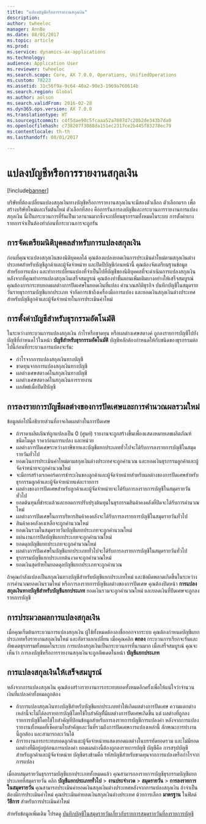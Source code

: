 ```yaml
---
title: "แปลงบัญชีหรือการรายงานสกุลเงิน"
description: 
author: twheeloc
manager: AnnBe
ms.date: 08/01/2017
ms.topic: article
ms.prod: 
ms.service: dynamics-ax-applications
ms.technology: 
audience: Application User
ms.reviewer: twheeloc
ms.search.scope: Core, AX 7.0.0, Operations, UnifiedOperations
ms.custom: 78223
ms.assetid: 31c56f9a-9c64-40a2-90e3-1969a760614b
ms.search.region: Global
ms.author: aolson
ms.search.validFrom: 2016-02-28
ms.dyn365.ops.version: AX 7.0.0
ms.translationtype: HT
ms.sourcegitcommit: c4f5dae90c5fcaaa52a7087d7c20b2de343b7da0
ms.openlocfilehash: c738207f3088da151ec2317ce2b445f83278ec79
ms.contentlocale: th-th
ms.lasthandoff: 08/01/2017

---
```


# <a name="convert-accounting-or-reporting-currencies"></a>แปลงบัญชีหรือการรายงานสกุลเงิน

[!include[banner](../includes/banner.md)]


บริษัทที่ต้องเปลี่ยนแปลงสกุลเงินทางบัญชีหรือการรายงานสกุลเงินจะมีสองตัวเลือก ตัวเลือกแรก เพื่อสร้างบริษัทใหม่และเริ่มต้นใหม่ ตัวเลือกที่สอง คือการรันการลงบัญชีและกระบวนการรายงานการแปลงสกุลเงิน นี่เป็นกระบวนการที่รันเป็นเวลานานมากซึ่งจะเปลี่ยนธุรกรรมทั้งหมดในระบบ การตั้งค่าบางรายการจำเป็นต้องทำก่อนที่กระบวนการจะถูกรัน

## <a name="preparing-the-legal-entity-for-currency-conversion"></a>การจัดเตรียมนิติบุคคลสำหรับการแปลงสกุลเงิน
ก่อนที่คุณจะแปลงสกุลเงินของนิติบุคคลได้ คุณต้องแปลงยอดเงินการประเมินค่าใหม่ตามสกุลเงินต่างประเทศสำหรับบัญชีลูกค้าและผู้จัดจำหน่าย และปิดปีบัญชีก่อนหน้านี้ คุณต้องจัดเตรียมฐานข้อมูลสำหรับการแปลง และทำการเปลี่ยนแปลงที่จำเป็นไปที่บัญชีของนิติบุคคลที่จะดำเนินการแปลงสกุลเงิน หลังจากที่คุณทำการแปลงสกุลเงินเสร็จสมบูรณ์ คุณต้องทำขั้นตอนเพิ่มเติมบางอย่างให้เสร็จสมบูรณ์ คุณต้องการกระทบยอดผลต่างการปัดเศษในยอดเงินที่แปลง คำนวณสถิติธุรกิจ บันทึกบัญชีในสมุดรายวันรายธุรกรรมบัญชีแยกประเภท จำกัดการเข้าถึงเครื่องมือการแปลง และยอดเงินสกุลเงินต่างประเทศสำหรับบัญชีลูกค้าและผู้จัดจำหน่ายในการประเมินค่าใหม่

## <a name="setting-up-accounts-for-automatic-transactions"></a>การตั้งค่าบัญชีสำหรับธุรกรรมอัตโนมัติ
ในระหว่างกระบวนการแปลงสกุลเงิน กำไรหรือขาดทุน หรือผลต่างเศษสตางค์ ถูกลงรายการบัญชีไปยังบัญชีที่กำหนดไว้ในหน้า **บัญชีสำหรับธุรกรรมอัตโนมัติ** บัญชีหลักต้องกำหนดให้กับชนิดของธุรกรรมต่อไปนี้ก่อนที่กระบวนการแปลงจะรัน:

-   กำไรจากการแปลงสกุลเงินทางบัญชี
-   ขาดทุนจากการแปลงสกุลเงินทางบัญชี
-   ผลต่างเศษสตางค์ในสกุลเงินทางบัญชี
-   ผลต่างเศษสตางค์ในสกุลเงินการรายงาน
-   ผลลัพธ์เมื่อปิดปีบัญชี

## <a name="posting-rounding-differences-and-sum-recalculations"></a>การลงรายการบัญชีผลต่างของการปัดเศษและการคำนวณผลรวมใหม่
ข้อมูลต่อไปนี้อธิบายส่วนที่อาจเกิดผลต่างในการปัดเศษ

-   ถ้าราคาผลิตภัณฑ์ถูกแปลงเป็น 0 (ศูนย์) รายงานจะถูกสร้างขึ้นเพื่องแสดงหมายเลขผลิตภัณฑ์ ชนิดโมดูล ราคาก่อนการแปลง และหน่วย
-   ผลต่างการปัดเศษระหว่างภาษีขายและบัญชีแยกประเภททั่วไปจะได้รับการลงรายการบัญชีในสมุดรายวันทั่วไป
-   ยอดเงินการประเมินค่าใหม่ตามสกุลเงินต่างประเทศจะถูกคำนวณ และยอดเงินธุรกรรมลูกค้าและผู้จัดจำหน่ายจะถูกคำนวณใหม่
-   จะมีการสร้างเรกคอร์ดการชำระเงินของลูกค้าและผู้จัดจำหน่ายสำหรับผลต่างของการปัดเศษสำหรับธุรกรรมลูกค้าและผู้จัดจำหน่ายแต่ละรายการ
-   ผลต่างของการปัดเศษสำหรับลูกค้าและผู้จัดจำหน่ายจะได้รับการลงรายการบัญชีในสมุดรายวันทั่วไป
-   ยอดต้นทุนที่ชำระแล้วและยอดการปรับปรุงต้นทุนในธุรกรรมสินค้าคงคลังที่ปิดจะได้รับการคำนวณใหม่
-   ผลต่างการปัดเศษในการบริหารสินค้าคงคลังจะได้รับการลงรายการบัญชีในสมุดรายวันทั่วไป
-   สินค้าคงคลังคงเหลือจะถูกคำนวณใหม่
-   ยอดเงินรวมในสมุดรายวันบัญชีแยกประเภทจะถูกคำนวณใหม่
-   แผ่นงานการปิดบัญชีแยกประเภทจะถูกคำนวณใหม่
-   ยอดดุลบัญชีแยกประเภทจะถูกคำนวณใหม่
-   ผลต่างการปัดเศษในบัญชีแยกประเภททั่วไปจะได้รับการลงรายการบัญชีในสมุดรายวันทั่วไป
-   ธุรกรรมบัญชีแยกประเภทต้นงวดจะถูกคำนวณใหม่
-   ยอดเงินสุดท้ายในยอดดุลบัญชีแยกประเภทจะถูกคำนวณ

ถ้าคุณกำลังแปลงเป็นสกุลเงินทางบัญชีสำหรับบัญชีแยกประเภทใหม่ และข้อผิดพลาดเกิดขึ้นในระหว่างการคำนวณยอดเงินรวมใหม่ หรือการลงรายการบัญชีผลต่างของการปัดเศษ คุณต้องปิดหน้า **การแปลงสกุลเงินทางบัญชีสำหรับบัญชีแยกประเภท** ยอดเงินรวมจะถูกคำนวณใหม่ และยอดเงินที่ปัดเศษจะถูกลงรายการบัญชี

## <a name="processing-the-currency-conversion"></a>การประมวลผลการแปลงสกุลเงิน
เมื่อคุณเริ่มต้นกระบวนการแปลงสกุลเงิน ผู้ใช้ทั้งหมดต้องลงชื่อออกจากระบบ คุณต้องกำหนดบัญชีแยกประเภทหรือรายงานสกุลเงินใหม่ และอัตราแลกเปลี่ยน เมื่อคุณคลิก **ตกลง** กระบวนการเรียกจะรันและอัพเดตธุรกรรมทั้งหมดในระบบ การแปลงสกุลเงินเป็นกระบวนการที่นานมาก เมื่อเสร็จสมบูรณ์ คุณจะเห็นว่า การลงบัญชีหรือการรายงานสกุลเงินจะถูกอัพเดตในหน้า **บัญชีแยกประเภท**

## <a name="completing-the-currency-conversion"></a>การแปลงสกุลเงินให้เสร็จสมบูรณ์
หลังจากการแปลงสกุลเงิน คุณต้องสร้างรายงานการกระทบยอดทั้งหมดอีกครั้งเพื่อให้แน่ใจว่าจำนวนเงินที่แปลงค่าทั้งหมดถูกต้อง

-   ถ้าการแปลงสกุลเงินทางบัญชีสำหรับบัญชีแยกประเภททำให้เกิดผลต่างการปัดเศษ ความแตกต่างเหล่านี้จะไม่ได้ลงรายการบัญชีโดยใช้ใบสำคัญที่ีมีผลต่างการปัดเศษเกิดขึ้น แต่ ผลต่างที่ถูกลงรายการบัญชีโดยใช้ใบสำคัญที่ป้อนข้อมูลสำหรับการลงรายการบัญชีการแปลงค่า หลังจากการแปลง รายงานทั้งหมดที่เช็คตามใบสำคัญและวันที่รวมถึงการปัดเศษการแปลงเหล่านี้ ลักษณะการทำงานนี้ถูกต้อง และสามารถละเว้นได้
-   ถ้ารายงานการกระทบยอดลูกค้าและผู้จัดจำหน่ายแสดงยอดผลต่างในบรรทัดยอดรวม และไม่มียอดผลต่างที่มีอยู่อยู่ก่อนการแปลงค่า ยอดผลต่างนี้ต้องถูกลงรายการบัญชี บัญชีคือ การสรุปบัญชีสำหรับลูกค้าและผู้จัดจำหน่าย บัญชีตรงข้ามคือ รหัสบัญชีสำหรับขาดทุนจากการแปลงหรือกำไรจากการแปลง

เมื่อลบสมุดรายวันธุรกรรมบัญชีแยกประเภททั้งหมดแล้ว คุณสามารถลงรายการบัญชีธุรกรรมบัญชีแยกประเภทที่สมุดรายวัน คลิก **บัญชีแยกประเภททั่วไป** &gt; **งานประจำงวด** &gt; **สมุดรายวัน** &gt; **การลงรายการในสมุดรายวัน** คุณสามารถประเมินค่ายอดเงินสกุลเงินต่างประเทศหลังจากการแปลงสกุลเงิน ถ้าจำเป็นต้องมีการประเมินค่าใหม่ คุณประเมินค่ายอดเงินสกุลเงินต่างประเทศ ด้วยการเลือก **มาตรฐาน** ในฟิลด์ **วิธีการ** สำหรับการประเมินค่าใหม่

สำหรับข้อมูลเพิ่มเติม โปรดดู [บันทึกบัญชีในสมุดรายวันเกี่ยวกับรายการสมุดรายวันที่ลงรายการบัญชี](tasks/journalize-posted-journal-entries.md)


